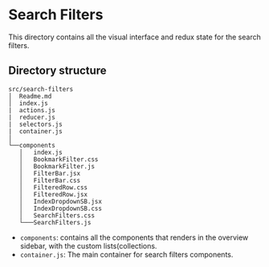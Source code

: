 # Search Filters

This directory contains all the visual interface and redux state for the search filters.

## Directory structure

```
src/search-filters
│  Readme.md
│  index.js
|  actions.js
|  reducer.js
|  selectors.js
|  container.js
│
└──components
   │   index.js
   │   BookmarkFilter.css
   │   BookmarkFilter.js
   │   FilterBar.jsx
   │   FilterBar.css
   │   FilteredRow.css
   │   FilteredRow.jsx
   │   IndexDropdownSB.jsx
   │   IndexDropdownSB.css
   │   SearchFilters.css
   └───SearchFilters.js
```

-   `components`: contains all the components that renders in the overview sidebar, with the custom lists(collections.
-   `container.js`: The main container for search filters components.
